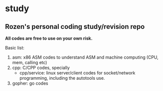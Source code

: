 # study
## Rozen's personal coding study/revision repo

**All codes are free to use on your own risk.**

Basic list:
1. asm: x86 ASM codes to understand ASM and machine computing (CPU, mem, calling etc)
2. cpp: C/CPP codes, specially
    - cpp/service: linux server/client codes for socket/network programming, including the autotools use.
3. gopher: go codes
